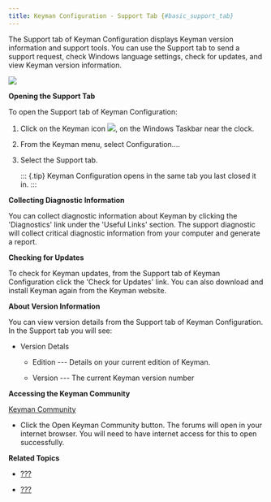 ```yaml
---
title: Keyman Configuration - Support Tab {#basic_support_tab}
---
```


The Support tab of Keyman Configuration displays Keyman version
information and support tools. You can use the Support tab to send a
support request, check Windows language settings, check for updates, and
view Keyman version information.

![](../desktop_images/tab-support.png)

**Opening the Support Tab**

To open the Support tab of Keyman Configuration:

1.  Click on the Keyman icon ![](../desktop_images/icon-keyman.png), on the
    Windows Taskbar near the clock.

2.  From the Keyman menu, select Configuration....

3.  Select the Support tab.

    ::: {.tip}
    Keyman Configuration opens in the same tab you last closed it in.
    :::

**Collecting Diagnostic Information**

You can collect diagnostic information about Keyman by clicking the
\'Diagnostics\' link under the \'Useful Links\' section. The support
diagnostic will collect critical diagnostic information from your
computer and generate a report.

**Checking for Updates**

To check for Keyman updates, from the Support tab of Keyman
Configuration click the \'Check for Updates\' link. You can also
download and install Keyman again from the Keyman website.

**About Version Information**

You can view version details from the Support tab of Keyman
Configuration. In the Support tab you will see:

-   Version Detals
    -   Edition --- Details on your current edition of Keyman.

    -   Version --- The current Keyman version number

**Accessing the Keyman Community**

[Keyman Community](https://community.software.sil.org/c/keyman)

-   Click the Open Keyman Community button. The forums will open in your
    internet browser. You will need to have internet access for this to
    open successfully.

**Related Topics**

-   [???](#basic_config_menu)

-   [???](#start_download-and-install-keyman)
